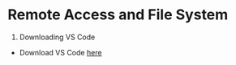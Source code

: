 # Remote Access and File System
1. Downloading VS Code
  - Download VS Code [here](https://code.visualstudio.com/download)
